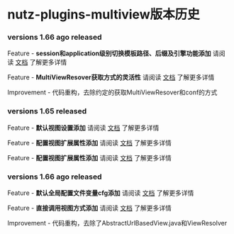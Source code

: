 # nutz-plugins-multiview版本历史

### versions 1.66 ago released

Feature - **session和application级别切换模板路径、后缀及引擎功能添加** 请阅读 [文档](https://github.com/nutzam/nutzmore/tree/master/nutz-plugins-multiview#session%E5%92%8Capplication%E5%88%87%E6%8D%A2%E8%A7%86%E5%9B%BE%E7%A4%BA%E4%BE%8B) 了解更多详情

Feature - **MultiViewResover获取方式的灵活性** 请阅读 [文档](https://github.com/nutzam/nutzmore/tree/master/nutz-plugins-multiview#%E6%8F%92%E4%BB%B6%E7%9A%84%E6%A0%B8%E5%BF%83%E7%B1%BB) 了解更多详情

Improvement - 代码重构，去除约定的获取MultiViewResover和conf的方式

### versions 1.65 released

Feature - **默认视图设置添加** 请阅读 [文档](https://github.com/nutzam/nutzmore/blob/master/nutz-plugins-multiview/README.md) 了解更多详情

Feature - **配置视图扩展属性添加** 请阅读 [文档](https://github.com/nutzam/nutzmore/blob/master/nutz-plugins-multiview/README.md) 了解更多详情

Feature - **配置视图扩展属性添加** 请阅读 [文档](https://github.com/nutzam/nutzmore/blob/master/nutz-plugins-multiview/README.md) 了解更多详情

### versions 1.66 ago released

Feature - **默认全局配置文件变量cfg添加** 请阅读 [文档](https://github.com/nutzam/nutzmore/blob/master/nutz-plugins-multiview/README.md) 了解更多详情

Feature - **直接调用视图方式添加** 请阅读 [文档](https://github.com/nutzam/nutzmore/blob/master/nutz-plugins-multiview/README.md) 了解更多详情

Improvement - 代码重构，去除了AbstractUrlBasedView.java和ViewResolver
